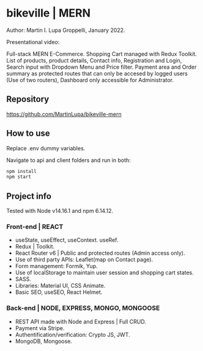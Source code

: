 # bikeville | MERN

Author: Martin I. Lupa Groppelli, January 2022.

Presentational video:

Full-stack MERN E-Commerce. Shopping Cart managed with Redux Toolkit. List of products, product details, Contact info, Registration and Login, Search input with Dropdown Menu and Price filter. Payment area and Order summary as protected routes that can only be accesed by logged users (Use of two routers), Dashboard only accessible for Administrator.

## Repository

https://github.com/MartinLupa/bikeville-mern

## How to use

Replace .env dummy variables.

Navigate to api and client folders and run in both:

```bash
npm install
npm start
```

## Project info

Tested with Node v14.16.1 and npm 6.14.12.

### Front-end | REACT

- useState, useEffect, useContext. useRef.
- Redux | Toolkit.
- React Router v6 | Public and protected routes (Admin access only).
- Use of third party APIs: Leaflet(map on Contact page).
- Form management: Formik, Yup.
- Use of localStorage to maintain user session and shopping cart states.
- SASS.
- Libraries: Material UI, CSS Animate.
- Basic SEO, useSEO, React Helmet.

### Back-end | NODE, EXPRESS, MONGO, MONGOOSE

- REST API made with Node and Express | Full CRUD.
- Payment via Stripe.
- Authentification/verification: Crypto JS, JWT.
- MongoDB, Mongoose.
